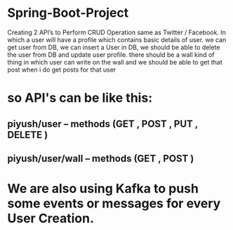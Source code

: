 # Spring-Boot-Project
Creating 2 API’s to Perform CRUD Operation same as Twitter / Facebook. In which a user will have a profile which contains basic details of user. we can get user from DB, we can insert a User in DB, we should be able to delete the user from DB and update user profile.  there should be a wall kind of thing in which user can write on the wall and we should be able to get that post when i do get posts for that user

# so API's can be like this:


## piyush/user – methods (GET , POST , PUT , DELETE )

## piyush/user/wall – methods (GET , POST )


# We are also using Kafka to push some events or messages for every User Creation.
